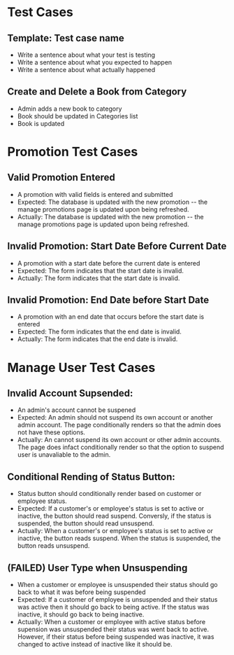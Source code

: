 # Test Cases
## Template: Test case name
- Write a sentence about what your test is testing
- Write a sentence about what you expected to happen
- Write a sentence about what actually happened

## Create and Delete a Book from Category
- Admin adds a new book to category
- Book should be updated in Categories list
- Book is updated

# Promotion Test Cases
## Valid Promotion Entered
- A promotion with valid fields is entered and submitted
- Expected: The database is updated with the new promotion -- the manage promotions page is updated upon being refreshed.
- Actually: The database is updated with the new promotion -- the manage promotions page is updated upon being refreshed.
## Invalid Promotion: Start Date Before Current Date
- A promotion with a start date before the current date is entered
- Expected: The form indicates that the start date is invalid.
- Actually: The form indicates that the start date is invalid.
## Invalid Promotion: End Date before Start Date
- A promotion with an end date that occurs before the start date is entered
- Expected: The form indicates that the end date is invalid.
- Actually: The form indicates that the end date is invalid.

# Manage User Test Cases
## Invalid Account Supsended:
- An admin's account cannot be suspened
- Expected: An admin should not suspend its own account or another admin account. The page conditionally renders so that the admin does not have these options.
- Actually: An cannot suspend its own account or other admin accounts. The page does infact conditionally render so that the option to suspend user is unavaliable to the admin.

## Conditional Rending of Status Button:
- Status button should conditionally render based on customer or employee status.
- Expected: If a customer's or employee's status is set to active or inactive, the button should read suspend. Conversly, if the status is suspended, the button should read unsuspend. 
- Actually: When a customer's or employee's status is set to active or inactive, the button reads suspend. When the status is suspended, the button reads unsuspend.

## (FAILED) User Type when Unsuspending
- When a customer or employee is unsuspended their status should go back to what it was before being suspended
- Expected: If a customer of employee is unsuspended and their status was active then it should go back to being active. If the status was inactive, it should go back to being inactive. 
- Actually: When a customer or employee with active status before supension was unsuspended their status was went back to active. However, if their status before being suspended was inactive, it was changed to active instead of inactive like it should be. 